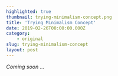 ```yaml
---
highlighted: true
thumbnail: trying-minimalism-concept.png
title: 'Trying Minimalism Concept'
date: 2019-02-26T00:00:00.000Z
category:
    - original
slug: trying-minimalism-concept
layout: post
---
```


*Coming soon ...*
